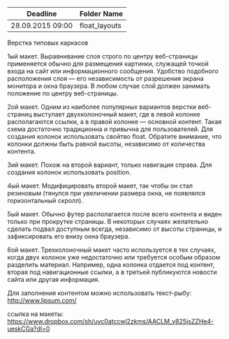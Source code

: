 Deadline         | Folder Name
-----------------|----------------
28.09.2015 09:00 | float_layouts

Верстка типовых каркасов

1ый макет. Выравнивание слоя строго по центру веб-страницы применяется обычно для размещения картинки, служащей точкой входа на сайт или информационного сообщения. Удобство подобного расположения слоя — его независимость от разрешения экрана монитора и окна браузера. В любом случае слой должен занимать положение по центру веб-страницы.

2ой макет. Одним из наиболее популярных вариантов верстки веб-страниц выступает двухколоночный макет, где в левой колонке располагаются ссылки, а в правой колонке — основной контент. Такая схема достаточно традиционна и привычна для пользователей. Для создания колонок использовать свойтво float. Обратите внимание, что колонки должны быть равной высоты, независимо от количества контента.

3ий макет. Похож на второй вариант, только навигация справа. Для создания колонок использовать position.

4ый макет. Модифицировать второй макет, так чтобы он стал резиновым (тянулся при увеличении размера окна, не появлялся горизонтальный скролл).

5ый макет. Обычно футер располагается после всего контента и виден только при прокрутке страницы. В некоторых случаях желательно сделать подвал доступным всегда, независимо от высоты страницы, и зафиксировать его внизу окна браузера.

6ой макет. Трехколоночный макет часто используется в тех случаях, когда двух колонок уже недостаточно или требуется особым образом разделить материал. Например, одна колонка отдается под контент, вторая под навигационные ссылки, а в третьей публикуются новости сайта или другая информация.

Для заполнения контентом можно использовать текст-рыбу: http://www.lipsum.com/


ссылка на макеты:
https://www.dropbox.com/sh/uvc0atccwl2zkms/AACLM_y825jsZZHe4-ueskCGa?dl=0
